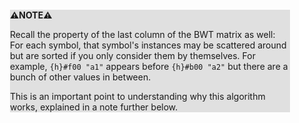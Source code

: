 <div style="margin:2em; background-color: #e0e0e0;">

<strong>⚠️NOTE️️️⚠️</strong>

Recall the property of the last column of the BWT matrix as well: For each symbol, that symbol's instances may be scattered around but are sorted if you only consider them by themselves. For example, `{h}#f00 "a1"` appears before `{h}#b00 "a2"` but there are a bunch of other values in between.

This is an important point to understanding why this algorithm works, explained in a note further below.
</div>

